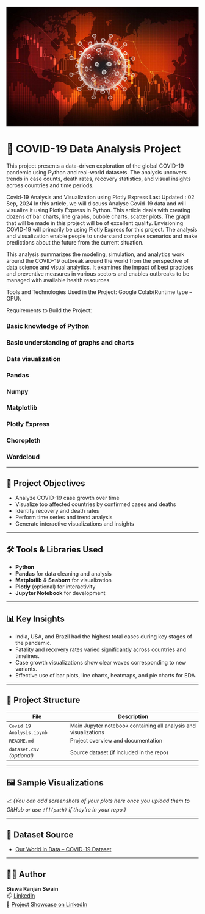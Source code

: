 ![Covid image](https://github.com/BiswaRanjan8596/Covid19/blob/main/Effective-Data-Visualization-In-the-Era-of-COVID-19.jpg)

# 🦠 COVID-19 Data Analysis Project

This project presents a data-driven exploration of the global COVID-19 pandemic using Python and real-world datasets. The analysis uncovers trends in case counts, death rates, recovery statistics, and visual insights across countries and time periods.


Covid-19 Analysis and Visualization using Plotly Express
Last Updated : 02 Sep, 2024
In this article, we will discuss Analyse Covid-19 data and will visualize it using Plotly Express in Python. This article deals with creating dozens of bar charts, line graphs, bubble charts, scatter plots. The graph that will be made in this project will be of excellent quality. Envisioning COVID-19 will primarily be using Plotly Express for this project. The analysis and visualization enable people to understand complex scenarios and make predictions about the future from the current situation.

This analysis summarizes the modeling, simulation, and analytics work around the COVID-19 outbreak around the world from the perspective of data science and visual analytics. It examines the impact of best practices and preventive measures in various sectors and enables outbreaks to be managed with available health resources.

Tools and Technologies Used in the Project: Google Colab(Runtime type – GPU).

Requirements to Build the Project: 

### Basic knowledge of Python
### Basic understanding of graphs and charts
### Data visualization
### Pandas
### Numpy
### Matplotlib
### Plotly Express
### Choropleth
### Wordcloud



---

## 📌 Project Objectives

- Analyze COVID-19 case growth over time
- Visualize top affected countries by confirmed cases and deaths
- Identify recovery and death rates
- Perform time series and trend analysis
- Generate interactive visualizations and insights

---

## 🛠️ Tools & Libraries Used

- **Python**
- **Pandas** for data cleaning and analysis
- **Matplotlib** & **Seaborn** for visualization
- **Plotly** (optional) for interactivity
- **Jupyter Notebook** for development

---

## 📊 Key Insights

- India, USA, and Brazil had the highest total cases during key stages of the pandemic.
- Fatality and recovery rates varied significantly across countries and timelines.
- Case growth visualizations show clear waves corresponding to new variants.
- Effective use of bar plots, line charts, heatmaps, and pie charts for EDA.

---

## 📁 Project Structure

| File | Description |
|------|-------------|
| `Covid 19 Analysis.ipynb` | Main Jupyter notebook containing all analysis and visualizations |
| `README.md` | Project overview and documentation |
| `dataset.csv` *(optional)* | Source dataset (if included in the repo) |

---

## 🖼 Sample Visualizations

📈 *(You can add screenshots of your plots here once you upload them to GitHub or use `![](path)` if they’re in your repo.)*

---

## 🔗 Dataset Source

- [Our World in Data – COVID-19 Dataset](https://ourworldindata.org/coronavirus)

---

## 👨‍💻 Author

**Biswa Ranjan Swain**  
📫 [LinkedIn](https://www.linkedin.com/in/your-profile)  
📁 [Project Showcase on LinkedIn](#)





